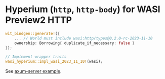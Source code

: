 # Hyperium (`http`, `http-body`) for WASI Preview2 HTTP

```rust
wit_bindgen::generate!({
    ... // World must include wasi:http/types@0.2.0-rc-2023-11-10
    ownership: Borrowing{ duplicate_if_necessary: false }
});

// Implement wrapper traits
wasi_hyperium::impl_wasi_2023_11_10!(wasi);
```

See [axum-server example](examples/axum-server).
